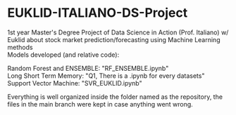 # EUKLID-ITALIANO-DS-Project
1st year Master's Degree Project of Data Science in Action (Prof. Italiano) w/ Euklid about stock market prediction/forecasting using Machine Learning methods <br/>
Models developed (and relative code):

Random Forest and ENSEMBLE: "RF_ENSEMBLE.ipynb"<br/>
Long Short Term Memory: "Q1, There is a .ipynb for every datasets"<br/>
Support Vector Machine: "SVR_EUKLID.ipynb" <br/>


Everything is well organized inside the folder named as the repository, the files in the main branch were kept in case anything went wrong.

